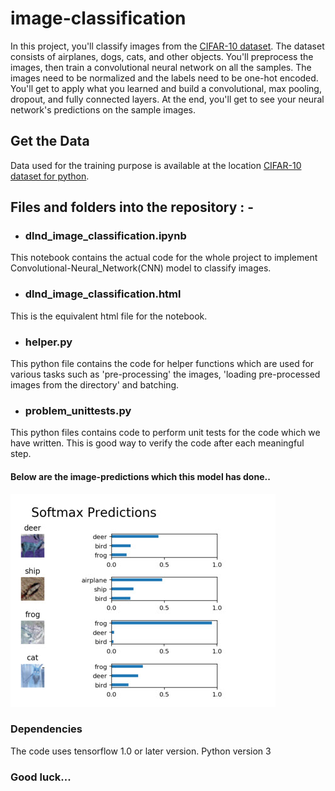 # image-classification
In this project, you'll classify images from the [CIFAR-10 dataset](https://www.cs.toronto.edu/~kriz/cifar.html).  The dataset consists of airplanes, dogs, cats, and other objects. You'll preprocess the images, then train a convolutional neural network on all the samples. The images need to be normalized and the labels need to be one-hot encoded.  You'll get to apply what you learned and build a convolutional, max pooling, dropout, and fully connected layers.  At the end, you'll get to see your neural network's predictions on the sample images.

## Get the Data
Data used for the training purpose is available at the location [CIFAR-10 dataset for python](https://www.cs.toronto.edu/~kriz/cifar-10-python.tar.gz).

## Files and folders into the repository : -
* ### dlnd_image_classification.ipynb
This notebook contains the actual code for the whole project to implement Convolutional-Neural_Network(CNN) model to classify images.
* ### dlnd_image_classification.html
This is the equivalent html file for the notebook.
* ### helper.py
This python file contains the code for helper functions which are used for various tasks such as 'pre-processing' the images, 'loading pre-processed images from the directory' and batching.
* ### problem_unittests.py
This python files contains code to perform unit tests for the code which we have written. This is good way to verify the code after each meaningful step.

#### Below are the image-predictions which this model has done..
<img src="image-classification1.jpg">

### Dependencies
The code uses tensorflow 1.0 or later version.
Python version 3

### Good luck...
